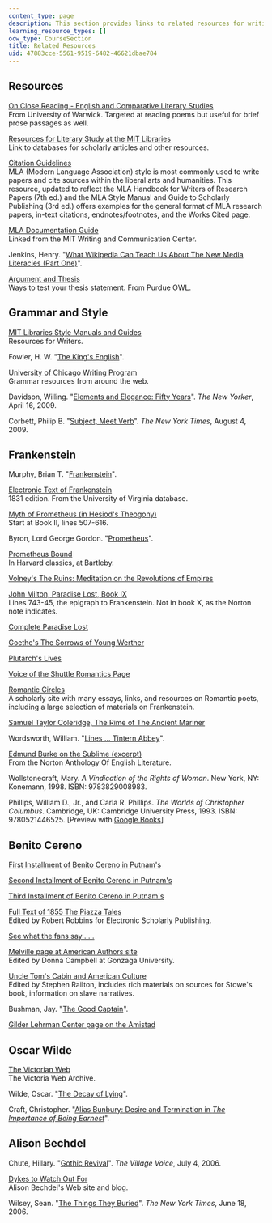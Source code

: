 ```yaml
---
content_type: page
description: This section provides links to related resources for writing about literature.
learning_resource_types: []
ocw_type: CourseSection
title: Related Resources
uid: 47883cce-5561-9519-6482-46621dbae784
---
```


Resources
---------

[On Close Reading - English and Comparative Literary Studies](https://warwick.ac.uk/fac/arts/english/currentstudents/undergraduate/modules/fulllist/second/en227/closereading/)  
From University of Warwick. Targeted at reading poems but useful for brief prose passages as well.

[Resources for Literary Study at the MIT Libraries](http://libguides.mit.edu/lit)  
Link to databases for scholarly articles and other resources.

[Citation Guidelines](http://owl.english.purdue.edu/owl/resource/747/01/)  
MLA (Modern Language Association) style is most commonly used to write papers and cite sources within the liberal arts and humanities. This resource, updated to reflect the MLA Handbook for Writers of Research Papers (7th ed.) and the MLA Style Manual and Guide to Scholarly Publishing (3rd ed.) offers examples for the general format of MLA research papers, in-text citations, endnotes/footnotes, and the Works Cited page.

[MLA Documentation Guide](http://writing.wisc.edu/Handbook/DocMLA.html)  
Linked from the MIT Writing and Communication Center.

Jenkins, Henry. "[What Wikipedia Can Teach Us About The New Media Literacies (Part One)](http://www.henryjenkins.org/2007/06/what_wikipedia_can_teach_us_ab.html)".

[Argument and Thesis](http://owl.english.purdue.edu/owl/owlprint/588/)  
Ways to test your thesis statement. From Purdue OWL.

Grammar and Style
-----------------

[MIT Libraries Style Manuals and Guides](http://libguides.mit.edu/content.php?pid=80743&sid=598619)  
Resources for Writers.

Fowler, H. W. "[The King's English](http://www.bartleby.com/116/)".

[University of Chicago Writing Program](https://www.scribd.com/document/283734001/Grammar-Resources-University-of-Chicago-Writing-Program)  
Grammar resources from around the web.

Davidson, Willing. "[Elements and Elegance: Fifty Years](http://www.newyorker.com/online/blogs/books/2009/04/large-numbers-for-strunk-and.html)". _The New Yorker_, April 16, 2009.

Corbett, Philip B. "[Subject, Meet Verb](http://topics.blogs.nytimes.com/2009/08/04/subject-meet-verb/)". _The New York Times_, August 4, 2009.

Frankenstein
------------

Murphy, Brian T. "[Frankenstein](http://www.brian-t-murphy.com/Frankenstein.htm)".

[Electronic Text of Frankenstein](http://web.archive.org/web/20080917154449/http://etext.lib.virginia.edu/toc/modeng/public/SheFran.html)  
1831 edition. From the University of Virginia database.

[Myth of Prometheus (in Hesiod's Theogony)](http://www.sacred-texts.com/cla/hesiod/theogony.htm)  
Start at Book II, lines 507-616.

Byron, Lord George Gordon. "[Prometheus](http://www.poetryfoundation.org/poem/173099)".

[Prometheus Bound](http://www.bartleby.com/8/4/)  
In Harvard classics, at Bartleby.

[Volney's The Ruins: Meditation on the Revolutions of Empires](http://www.gutenberg.org/files/1397/1397-h/1397-h.htm#2HCH0012)

[John Milton, Paradise Lost, Book IX](http://www.infoplease.com/t/lit/paradise-lost/book9.html)  
Lines 743-45, the epigraph to Frankenstein. Not in book X, as the Norton note indicates.

[Complete Paradise Lost](http://www.dartmouth.edu/~milton/reading_room/pl/book_1/index.shtml)

[Goethe's The Sorrows of Young Werther](http://www.gutenberg.org/files/2527/2527-h/2527-h.htm)

[Plutarch's Lives](http://digital.library.upenn.edu/webbin/gutbook/lookup?num=674)

[Voice of the Shuttle Romantics Page](http://vos.ucsb.edu/browse.asp?id=2750)

[Romantic Circles](http://www.rc.umd.edu/)  
A scholarly site with many essays, links, and resources on Romantic poets, including a large selection of materials on Frankenstein.

[Samuel Taylor Coleridge, The Rime of The Ancient Mariner](http://www.gutenberg.org/files/151/151-h/151-h.htm)

Wordsworth, William. "[Lines ... Tintern Abbey](https://romantic-circles.org/sites/default/files/RCOldSite/www/rchs/reader/tabbey.html)".

[Edmund Burke on the Sublime (excerpt)](http://www.wwnorton.com/college/english/nael/romantic/topic_1/burke.htm)  
From the Norton Anthology Of English Literature.

Wollstonecraft, Mary. _A Vindication of the Rights of Woman_. New York, NY: Konemann, 1998. ISBN: 9783829008983.

Phillips, William D., Jr., and Carla R. Phillips. _The Worlds of Christopher Columbus_. Cambridge, UK: Cambridge University Press, 1993. ISBN: 9780521446525. \[Preview with [Google Books](http://books.google.com/books?id=tVAxgY0sUpEC&pg=RA2-PA190&lpg=RA2-PA190&dq=story+of+columbus+and+the+egg+Benzoni&source=bl&ots=x4075z4O9D&sig=KrrRi55XxVTNdE8eUJ2EZH06pgA&hl=en&ei=PNzASpyOKMjRlAeEmfiwBQ&sa=X&oi=book_result&ct=result&resnum=1#v=onepage&q=st&f=false)\]

Benito Cereno
-------------

[First Installment of Benito Cereno in Putnam's](http://digital.library.cornell.edu/cgi/t/text/pageviewer-idx?c=putn;cc=putn;rgn=full%20text;idno=putn0006-4;didno=putn0006-4;view=image;seq=0359;node=putn0006-4%3A4)

[Second Installment of Benito Cereno in Putnam's](http://digital.library.cornell.edu/cgi/t/text/pageviewer-idx?c=putn;cc=putn;rgn=full%20text;idno=putn0006-5;didno=putn0006-5;view=image;seq=0465;node=putn0006-5%3A3)

[Third Installment of Benito Cereno in Putnam's](http://digital.library.cornell.edu/cgi/t/text/pageviewer-idx?c=putn;cc=putn;rgn=full%20text;idno=putn0006-6;didno=putn0006-6;view=image;seq=0639;node=putn0006-6%3A18)

[Full Text of 1855 The Piazza Tales](http://www.esp.org/books/melville/piazza/title.html)  
Edited by Robert Robbins for Electronic Scholarly Publishing.

[See what the fans say . . .](http://www.goodreads.com/book/show/178629.Benito_Cereno)

[Melville page at American Authors site](http://www.wsu.edu/~campbelld/amlit/melville.htm)  
Edited by Donna Campbell at Gonzaga University.

[Uncle Tom's Cabin and American Culture](http://utc.iath.virginia.edu/)  
Edited by Stephen Railton, includes rich materials on sources for Stowe's book, information on slave narratives.

Bushman, Jay. "[The Good Captain](https://www.jaybushman.com/good-captain)".

[Gilder Lehrman Center page on the Amistad](http://glc.yale.edu/amistad-page)

Oscar Wilde
-----------

[The Victorian Web](http://www.victorianweb.org/)  
The Victoria Web Archive.

Wilde, Oscar. "[The Decay of Lying](http://www.mnstate.edu/gracyk/courses/phil%20of%20art/wildetext.htm)".

Craft, Christopher. "[Alias Bunbury: Desire and Termination in _The Importance of Being Earnest_](http://www.jstor.org/pss/2928398)".

Alison Bechdel
--------------

Chute, Hillary. "[Gothic Revival](https://www.villagevoice.com/2006/07/04/gothic-revival-2/)". _The Village Voice_, July 4, 2006.

[Dykes to Watch Out For](http://dykestowatchoutfor.com/)  
Alison Bechdel's Web site and blog.

Wilsey, Sean. "[The Things They Buried](http://www.nytimes.com/2006/06/18/books/review/18wilsey.html?_r=4&oref=slogin)". _The New York Times_, June 18, 2006.
